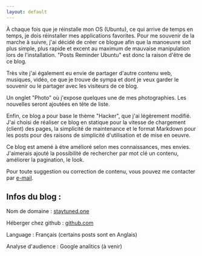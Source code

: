 ```yaml
---
layout: default
---
```

À chaque fois que je réinstalle mon OS (Ubuntu), ce qui arrive de temps en temps, je dois réinstaller mes applications favorites. Pour me souvenir de la marche à suivre, j'ai décidé de créer ce blogue afin que la manoeuvre soit plus simple, plus rapide et excent au maximum de mauvaise manipulation lors de l'installation.
"Posts Reminder Ubuntu" est donc la raison d'être de ce blog.

Très vite j'ai également eu envie de partager d'autre contenu web, musiques, vidéo, ce que je trouve de sympa et dont je veux garder le souvenir ou le partager avec les visiteurs de ce blog.

Un onglet "Photo" où j'expose quelques une de mes photographies. Les nouvelles seront ajoutées en tête de liste.

Enfin, ce blog a pour base le thème "Hacker", que j'ai légèrement modifié.
J'ai choisi de réaliser ce blog en statique pour la vitesse de chargement (client) des pages, la simplicité de maintenance et le format Markdown pour les posts pour des raisons de simplicité d'utilisation et de mise en oeuvre.

Ce blog est amené à étre amélioré selon mes connaissances, mes envies. J'aimerais ajouté la possibilité de rechercher par mot clé un contenu, améliorer la pagination, le look.

Pour toute suggestion ou correction de contenu, vous pouvez me contacter par [e-mail](mailto:staytuned4@tutanota.de).

## Infos du blog :

Nom de domaine : [staytuned.one](https://staytuned.one)

Héberger chez github : [github.com](https://github.com/)

Language : Français (certains posts sont en Anglais)

Analyse d'audience : Google analitics (à venir)
